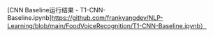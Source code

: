 [CNN Baseline运行结果 - T1-CNN-Baseline.ipynb]https://github.com/frankyangdev/NLP-Learning/blob/main/FoodVoiceRecognition/T1-CNN-Baseline.ipynb）
